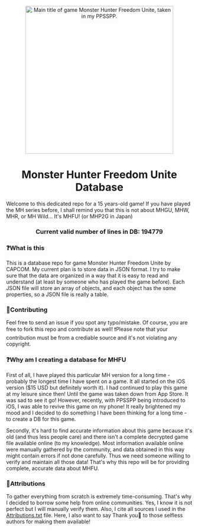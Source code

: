 <p align="center">
  <a href="https://github.com/Kolyn090/mhfu-db/blob/main/assets/MHFU_MainTitle.PNG">
    <img alt="Main title of game Monster Hunter Freedom Unite, taken in my PPSSPP." src="./assets/MHFU_MainTitle.PNG" width="400" />
  </a>
</p>

<h1 align="center">
  Monster Hunter Freedom Unite Database
</h1>

Welcome to this dedicated repo for a 15 years-old game! If you have played the MH series before, 
I shall remind you that this is not about MHGU, MHW, MHR, or MH Wild... It's MHFU! 
(or MHP2G in Japan) 

<h3 align="center">
Current valid number of lines in DB: 194779
</h3>

### ❓What is this
This is a database repo for game Monster Hunter Freedom Unite by CAPCOM. My current plan is to 
store data in JSON format. I try to make sure that the data are organized in a way that it is 
easy to read and understand (at least by someone who has played the game before). Each JSON file
will store an array of objects, and each object has the *same* properties, so a JSON file is really 
a table. 

### 🔅Contributing
Feel free to send an issue if you spot any typo/mistake. Of course, you are free to fork this repo 
and contribute as well! ❗️Please note that your contribution must be from a crediable source and 
it's not violating any copyright.

### ❓Why am I creating a database for MHFU
First of all, I have played this particular MH version for a long time - probably the longest 
time I have spent on a game. It all started on the iOS version ($15 USD but definitely worth it).
I had continued to play this game at my leisure since then! Until the game was taken down from
App Store. It was sad to see it go! However, recently, with PPSSPP being introduced to iOS, I
was able to revive this game on my phone! It really brightened my mood and I decided to do something
I have been thinking for a long time - to create a DB for this game.

Secondly, it's hard to find accurate information about this game because it's old (and thus less
people care) and there isn't a complete decrypted game file available online (to my knowledge). 
Most information available online were manually gathered by the community, and data obtained in this 
way might contain errors if not done carefully. Thus we need someone willing to verify and maintain
all those data! That's why this repo will be for providing complete, accurate data about MHFU. 

### 🧶Attributions
To gather everything from scratch is extremely time-consuming. That's why I decided to borrow some
help from online communities. Yes, I know it is not perfect but I will manually verify them. Also,
I cite all sources I used in the 
[Attributions.txt](https://github.com/Kolyn090/mhfu-db/blob/main/Attributions.txt) file. Here, I
also want to say Thank you🤗 to those selfless authors for making them available!

